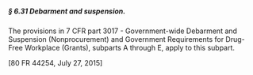 ##### § 6.31 Debarment and suspension. #####

The provisions in 7 CFR part 3017 - Government-wide Debarment and Suspension (Nonprocurement) and Government Requirements for Drug-Free Workplace (Grants), subparts A through E, apply to this subpart.

[80 FR 44254, July 27, 2015]